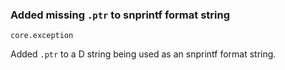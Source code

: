 ### Added missing `.ptr` to snprintf format string

`core.exception`

Added `.ptr` to a D string being used as an snprintf format string.

